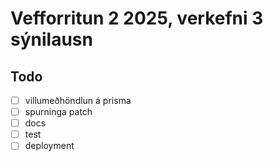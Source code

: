 # Vefforritun 2 2025, verkefni 3 sýnilausn

## Todo

- [ ] villumeðhöndlun á prisma
- [ ] spurninga patch
- [ ] docs
- [ ] test
- [ ] deployment
